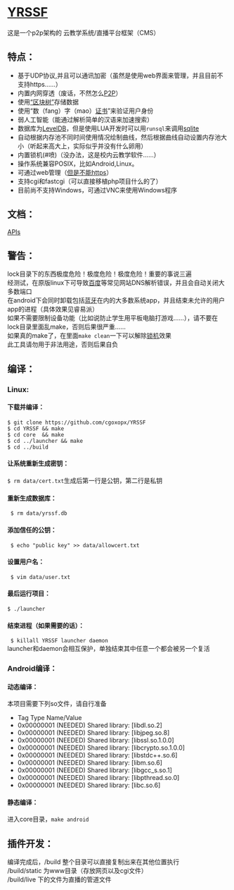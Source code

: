 # [YRSSF](https://github.com/cgoxopx/YRSSF)  #
这是一个p2p架构的 云教学系统/直播平台框架（CMS）  
## 特点： ##
*  基于UDP协议,并且可以通讯加密（虽然是使用web界面来管理，并且目前不支持https……）  
*  内置内网穿透（废话，不然怎么<u>P2P</u>）  
*  使用<u>“区块树”</u>存储数据  
*  使用“数（fang）字（mao）<u>证书</u>”来验证用户身份  
*  弱人工智能（能通过解析简单的汉语来加速搜索）  
*  数据库为<u>LevelDB</u>，但是使用LUA开发时可以用`runsql`来调用<u>sqlite</u>  
*  自动根据内存池不同时间使用情况绘制曲线，然后根据曲线自动设置内存池大小（听起来高大上，实际似乎并没有什么卵用）  
*  内置锁机(#喷)（没办法，这是校内云教学软件……）  
*  操作系统兼容POSIX，比如Android,Linux。  
*  可通过web管理（<u>但是不能https</u>）  
*  支持cgi和fastcgi（可以直接移植php项目什么的了）  
*  目前尚不支持Windows，可通过VNC来使用Windows程序  
## 文档：  ##
[APIs](build)  
## 警告：  ##
lock目录下的东西极度危险！极度危险！极度危险！重要的事说三遍  
经测试，在原版linux下可导致[百度](https://www.baidu.com)等常见网站DNS解析错误，并且会自动关闭大多数端口  
在android下会同时卸载包括<u>蓝牙</u>在内的大多数系统app，并且结束未允许的用户app的进程（具体效果见睿易派）  
如果不需要限制设备功能（比如说防止学生用平板电脑打游戏……），请不要在lock目录里面乱make，否则后果很严重……  
如果真的make了，在里面`make clean`一下可以解除<u>锁机</u>效果  
此工具请勿用于非法用途，否则后果自负  
## 编译： ##
### Linux: ###
#### 下载并编译：  
` $ git clone https://github.com/cgoxopx/YRSSF `  
` $ cd YRSSF && make `  
` $ cd core  && make `  
` $ cd ../launcher && make `  
` $ cd ../build `  
#### 让系统重新生成密钥：  
` $ rm data/cert.txt `生成后第一行是公钥，第二行是私钥  
#### 重新生成数据库：  
` $ rm data/yrssf.db`  
#### 添加信任的公钥：  
` $ echo "public key" >> data/allowcert.txt`  
#### 设置用户名：  
` $ vim data/user.txt`  
#### 最后运行项目：  
` $ ./launcher `  
#### 结束进程（如果需要的话）：  
` $ killall YRSSF launcher daemon`  
launcher和daemon会相互保护，单独结束其中任意一个都会被另一个复活  
### Android编译： ###
#### 动态编译： ####
本项目需要下列so文件，请自行准备  
*   Tag        Type                         Name/Value
*  0x00000001 (NEEDED)                     Shared library: [libdl.so.2]
*  0x00000001 (NEEDED)                     Shared library: [libjpeg.so.8]
*  0x00000001 (NEEDED)                     Shared library: [libssl.so.1.0.0]
*  0x00000001 (NEEDED)                     Shared library: [libcrypto.so.1.0.0]
*  0x00000001 (NEEDED)                     Shared library: [libstdc++.so.6]
*  0x00000001 (NEEDED)                     Shared library: [libm.so.6]
*  0x00000001 (NEEDED)                     Shared library: [libgcc_s.so.1]
*  0x00000001 (NEEDED)                     Shared library: [libpthread.so.0]
*  0x00000001 (NEEDED)                     Shared library: [libc.so.6]
#### 静态编译： ####
进入core目录，`make android`  
## 插件开发： ##
编译完成后，/build 整个目录可以直接复制出来在其他位置执行  
/build/static 为www目录（存放网页以及cgi文件）  
/build/live   下的文件为直播的管道文件  
